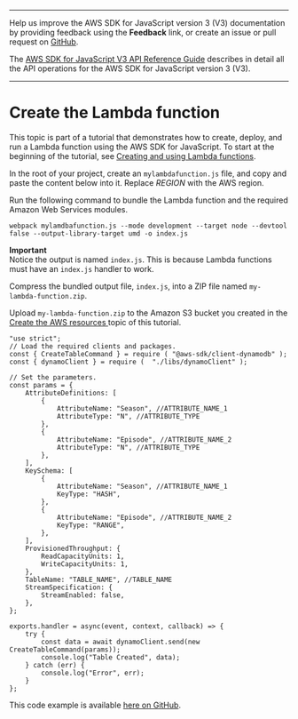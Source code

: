 --------

Help us improve the AWS SDK for JavaScript version 3 \(V3\) documentation by providing feedback using the **Feedback** link, or create an issue or pull request on [GitHub](https://github.com/awsdocs/aws-sdk-for-javascript-v3)\.

 The [AWS SDK for JavaScript V3 API Reference Guide](https://docs.aws.amazon.com/AWSJavaScriptSDK/v3/latest/index.html) describes in detail all the API operations for the AWS SDK for JavaScript version 3 \(V3\)\.

--------

# Create the Lambda function<a name="lambda-create-table-create-lambda-function"></a>

This topic is part of a tutorial that demonstrates how to create, deploy, and run a Lambda function using the AWS SDK for JavaScript\. To start at the beginning of the tutorial, see [Creating and using Lambda functions](lambda-create-table-example.md)\.

In the root of your project, create an `mylambdafunction.js` file, and copy and paste the content below into it\. Replace *REGION* with the AWS region\.

Run the following command to bundle the Lambda function and the required Amazon Web Services modules\.

```
webpack mylamdbafunction.js --mode development --target node --devtool false --output-library-target umd -o index.js
```

**Important**  
Notice the output is named `index.js`\. This is because Lambda functions must have an `index.js` handler to work\.

Compress the bundled output file, `index.js`, into a ZIP file named `my-lambda-function.zip`\.

Upload `my-lambda-function.zip` to the Amazon S3 bucket you created in the [Create the AWS resources ](lambda-create-table-provision-resources.md) topic of this tutorial\. 

```
"use strict";
// Load the required clients and packages.
const { CreateTableCommand } = require ( "@aws-sdk/client-dynamodb" );
const { dynamoClient } = require (  "./libs/dynamoClient" );

// Set the parameters.
const params = {
    AttributeDefinitions: [
        {
            AttributeName: "Season", //ATTRIBUTE_NAME_1
            AttributeType: "N", //ATTRIBUTE_TYPE
        },
        {
            AttributeName: "Episode", //ATTRIBUTE_NAME_2
            AttributeType: "N", //ATTRIBUTE_TYPE
        },
    ],
    KeySchema: [
        {
            AttributeName: "Season", //ATTRIBUTE_NAME_1
            KeyType: "HASH",
        },
        {
            AttributeName: "Episode", //ATTRIBUTE_NAME_2
            KeyType: "RANGE",
        },
    ],
    ProvisionedThroughput: {
        ReadCapacityUnits: 1,
        WriteCapacityUnits: 1,
    },
    TableName: "TABLE_NAME", //TABLE_NAME
    StreamSpecification: {
        StreamEnabled: false,
    },
};

exports.handler = async(event, context, callback) => {
    try {
        const data = await dynamoClient.send(new CreateTableCommand(params));
        console.log("Table Created", data);
    } catch (err) {
        console.log("Error", err);
    }
};
```

This code example is available [here on GitHub](https://github.com/awsdocs/aws-doc-sdk-examples/blob/master/javascriptv3/example_code/lambda/lambda_create_function/src/mylamdbafunction.js)\.